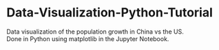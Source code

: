 # Data-Visualization-Python-Tutorial
Data visualization of the population growth in China vs the US.  
Done in Python using matplotlib in the Jupyter Notebook.
